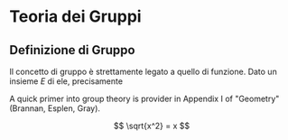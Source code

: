# Teoria dei Gruppi

## Definizione di Gruppo
Il concetto di gruppo è strettamente legato a quello di funzione. Dato un insieme $E$ di ele, precisamente 

A quick primer into group theory is provider in Appendix I of "Geometry" (Brannan, Esplen, Gray). 

$$ \sqrt{x^2} = x $$  
<!--stackedit_data:
eyJoaXN0b3J5IjpbLTU5NDc2MTc4MV19
-->
